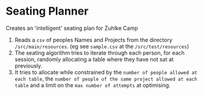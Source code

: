 # Seating Planner
Creates an 'intelligent' seating plan for Zuhlke Camp

1. Reads a `csv` of peoples Names and Projects from the directory `/src/main/resources`. (eg see `sample.csv` at the `/src/test/resources`)
2. The seating algorithm tries to iterate through each person, for each session, randomly allocating a table where they have not sat at previously.
3. It tries to allocate while constrained by the `number of people allowed at each table`, the `number of people of the same project allowed at each table` and a limit on the `max number of attempts` at optimising. 
